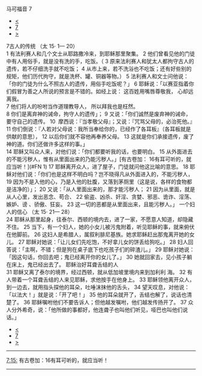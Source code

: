 ﻿





 马可福音 7




* [<](bible/MRK06.md)
* [7](bible/MRK.md)
* [>](bible/MRK08.md)



 
7古人的传统 （太
15·
1—
20）  
1 有法利赛人和几个文士从耶路撒冷来，到耶稣那里聚集。 
2 他们曾看见他的门徒中有人用俗手，就是没有洗的手，吃饭。（ 
3 原来法利赛人和犹太人都拘守古人的遗传，若不仔细洗手就不吃饭； 
4 从市上来，若不洗浴也不吃饭；还有好些别的规矩，他们历代拘守，就是洗杯、罐、铜器等物。） 
5 法利赛人和文士问他说：「你的门徒为什么不照古人的遗传，用俗手吃饭呢？」 
6 耶稣说：「以赛亚指着你们假冒为善之人所说的预言是不错的。如经上说： 这百姓用嘴唇尊敬我， 心却远离我。  
7 他们将人的吩咐当作道理教导人， 所以拜我也是枉然。  
8 你们是离弃神的诫命，拘守人的遗传」； 
9 又说：「你们诚然是废弃神的诫命，要守自己的遗传。 
10  摩西说：『当孝敬父母』；又说：『咒骂父母的，必治死他。』 
11 你们倒说：『人若对父母说：我所当奉给你的，已经作了各耳板』（各耳板就是供献的意思）， 
12 以后你们就不容他再奉养父母。 
13 这就是你们承接遗传，废了神的道。你们还做许多这样的事。」  
14 耶稣又叫众人来，对他们说：「你们都要听我的话，也要明白。 
15 从外面进去的不能污秽人，惟有从里面出来的乃能污秽人。」[有古卷加：
16有耳可听的，就应当听！](#FN
1) 
17 耶稣离开众人，进了屋子，门徒就问他这比喻的意思。 
18 耶稣对他们说：「你们也是这样不明白吗？岂不晓得凡从外面进入的，不能污秽人， 
19 因为不是入他的心，乃是入他的肚腹，又落到茅厕里（这是说，各样的食物都是洁净的）」； 
20 又说：「从人里面出来的，那才能污秽人； 
21 因为从里面，就是从人心里，发出恶念、苟合、 
22 偷盗、凶杀、奸淫、贪婪、邪恶、诡诈、淫荡、嫉妒、谤 、骄傲、狂妄。 
23 这一切的恶都是从里面出来，且能污秽人。」 一个妇人的信心 （太
15·
21—
28）  
24 耶稣从那里起身，往泰尔、西顿的境内去，进了一家，不愿意人知道，却隐藏不住。 
25 当下，有一个妇人，她的小女儿被污鬼附着，听见耶稣的事，就来俯伏在他脚前。 
26 这妇人是希腊人，属叙利腓尼基族。她求耶稣赶出那鬼离开她的女儿。 
27 耶稣对她说：「让儿女们先吃饱，不好拿儿女的饼丢给狗吃。」 
28 妇人回答说：「主啊，不错；但是狗在桌子底下也吃孩子们的碎渣儿。」 
29 耶稣对她说：「因这句话，你回去吧；鬼已经离开你的女儿了。」 
30 她就回家去，见小孩子躺在床上，鬼已经出去了。 耶稣治好耳聋舌结的人  
31 耶稣又离了泰尔的境界，经过西顿，就从低加坡里境内来到加利利 海。 
32 有人带着一个耳聋舌结的人来见耶稣，求他按手在他身上。 
33 耶稣领他离开众人，到一边去，就用指头探他的耳朵，吐唾沫抹他的舌头， 
34 望天叹息，对他说：「以法大！」就是说：「开了吧！」 
35 他的耳朵就开了，舌结也解了，说话也清楚了。 
36 耶稣嘱咐他们不要告诉人；但他越发嘱咐，他们越发传扬开了。 
37 众人分外希奇，说：「他所做的事都好，他连聋子也叫他们听见，哑巴也叫他们说话。」 
* [<](bible/MRK06.md)
* [7](bible/MRK.md)
* [>](bible/MRK08.md)





---


[7:15:](#V15)
有古卷加：16有耳可听的，就应当听！




---









